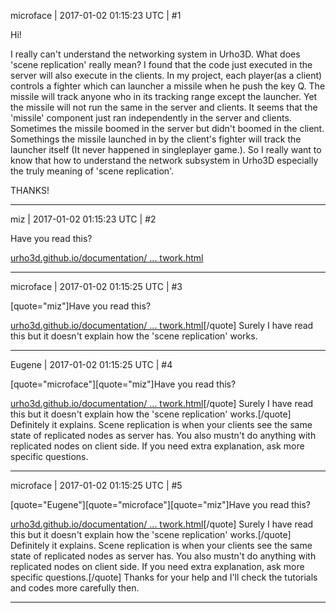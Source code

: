 microface | 2017-01-02 01:15:23 UTC | #1

Hi!

I really can't understand the networking system in Urho3D.  What does 'scene replication' really mean? I found that the code just executed in the server will also execute in the clients. In my project, each player(as a client) controls a fighter which can launcher a missile when he push the key Q. The missile will track anyone who in its tracking range except the launcher. Yet the missile will not run the same in the server and clients. It seems that the 'missile' component just ran independently in the server and clients. Sometimes the missile boomed in the server but didn't boomed in the client. Somethings the missile launched in by the client's fighter will track the launcher itself (It never happened in singleplayer game.). So I really want to know that how to understand the network subsystem in Urho3D especially the truly meaning of 'scene replication'.

THANKS!

-------------------------

miz | 2017-01-02 01:15:23 UTC | #2

Have you read this?

[urho3d.github.io/documentation/ ... twork.html](https://urho3d.github.io/documentation/1.5/_network.html)

-------------------------

microface | 2017-01-02 01:15:25 UTC | #3

[quote="miz"]Have you read this?

[urho3d.github.io/documentation/ ... twork.html](https://urho3d.github.io/documentation/1.5/_network.html)[/quote]
Surely I have read this but it doesn't explain how the 'scene replication' works.

-------------------------

Eugene | 2017-01-02 01:15:25 UTC | #4

[quote="microface"][quote="miz"]Have you read this?

[urho3d.github.io/documentation/ ... twork.html](https://urho3d.github.io/documentation/1.5/_network.html)[/quote]
Surely I have read this but it doesn't explain how the 'scene replication' works.[/quote]
Definitely it explains.
Scene replication is when your clients see the same state of replicated nodes as server has.
You also mustn't do anything with replicated nodes on client side.
If you need extra explanation, ask more specific questions.

-------------------------

microface | 2017-01-02 01:15:25 UTC | #5

[quote="Eugene"][quote="microface"][quote="miz"]Have you read this?

[urho3d.github.io/documentation/ ... twork.html](https://urho3d.github.io/documentation/1.5/_network.html)[/quote]
Surely I have read this but it doesn't explain how the 'scene replication' works.[/quote]
Definitely it explains.
Scene replication is when your clients see the same state of replicated nodes as server has.
You also mustn't do anything with replicated nodes on client side.
If you need extra explanation, ask more specific questions.[/quote]
Thanks for your help and I'll check the tutorials and codes more carefully then.

-------------------------


